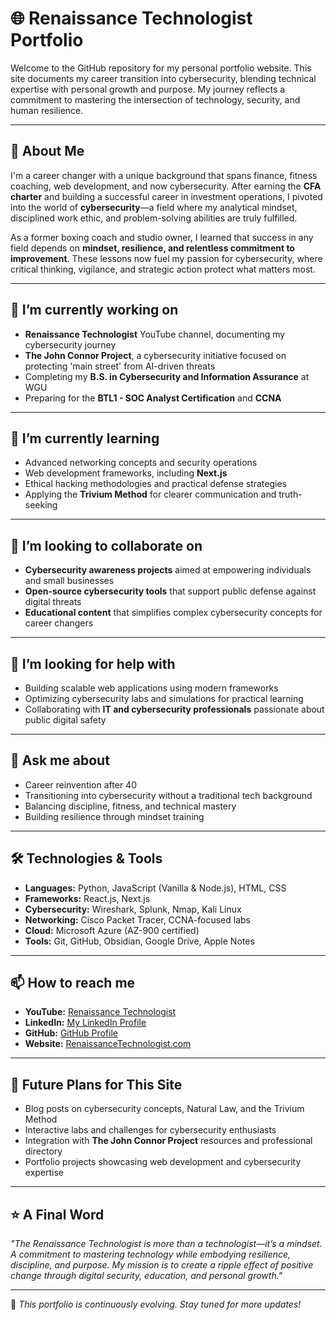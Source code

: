 # 🌐 Renaissance Technologist Portfolio

Welcome to the GitHub repository for my personal portfolio website. This site documents my career transition into cybersecurity, blending technical expertise with personal growth and purpose. My journey reflects a commitment to mastering the intersection of technology, security, and human resilience.

---

## 🚀 About Me

I'm a career changer with a unique background that spans finance, fitness coaching, web development, and now cybersecurity. After earning the **CFA charter** and building a successful career in investment operations, I pivoted into the world of **cybersecurity**—a field where my analytical mindset, disciplined work ethic, and problem-solving abilities are truly fulfilled.

As a former boxing coach and studio owner, I learned that success in any field depends on **mindset, resilience, and relentless commitment to improvement**. These lessons now fuel my passion for cybersecurity, where critical thinking, vigilance, and strategic action protect what matters most.

---

## 🔭 I’m currently working on

- **Renaissance Technologist** YouTube channel, documenting my cybersecurity journey
- **The John Connor Project**, a cybersecurity initiative focused on protecting 'main street' from AI-driven threats
- Completing my **B.S. in Cybersecurity and Information Assurance** at WGU
- Preparing for the **BTL1 - SOC Analyst Certification** and **CCNA**

---

## 🌱 I’m currently learning

- Advanced networking concepts and security operations
- Web development frameworks, including **Next.js**
- Ethical hacking methodologies and practical defense strategies
- Applying the **Trivium Method** for clearer communication and truth-seeking

---

## 👯 I’m looking to collaborate on

- **Cybersecurity awareness projects** aimed at empowering individuals and small businesses
- **Open-source cybersecurity tools** that support public defense against digital threats
- **Educational content** that simplifies complex cybersecurity concepts for career changers

---

## 🤔 I’m looking for help with

- Building scalable web applications using modern frameworks
- Optimizing cybersecurity labs and simulations for practical learning
- Collaborating with **IT and cybersecurity professionals** passionate about public digital safety

---

## 💬 Ask me about

- Career reinvention after 40
- Transitioning into cybersecurity without a traditional tech background
- Balancing discipline, fitness, and technical mastery
- Building resilience through mindset training

---

## 🛠️ Technologies & Tools

- **Languages:** Python, JavaScript (Vanilla & Node.js), HTML, CSS
- **Frameworks:** React.js, Next.js
- **Cybersecurity:** Wireshark, Splunk, Nmap, Kali Linux
- **Networking:** Cisco Packet Tracer, CCNA-focused labs
- **Cloud:** Microsoft Azure (AZ-900 certified)
- **Tools:** Git, GitHub, Obsidian, Google Drive, Apple Notes

---

## 📫 How to reach me

- **YouTube:** [Renaissance Technologist](https://www.youtube.com/@RenaissanceTechnologist)
- **LinkedIn:** [My LinkedIn Profile](https://www.linkedin.com/in/charlesmontoya)
- **GitHub:** [GitHub Profile](https://github.com/cleph01)
- **Website:** [RenaissanceTechnologist.com](https://www.renaissancetechnologist.com)

---

## 🎯 Future Plans for This Site

- Blog posts on cybersecurity concepts, Natural Law, and the Trivium Method
- Interactive labs and challenges for cybersecurity enthusiasts
- Integration with **The John Connor Project** resources and professional directory
- Portfolio projects showcasing web development and cybersecurity expertise

---

## ⭐ A Final Word

_"The Renaissance Technologist is more than a technologist—it’s a mindset. A commitment to mastering technology while embodying resilience, discipline, and purpose. My mission is to create a ripple effect of positive change through digital security, education, and personal growth."_

---

📜 _This portfolio is continuously evolving. Stay tuned for more updates!_
